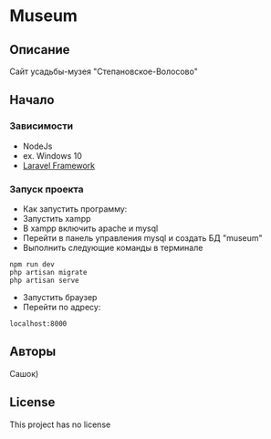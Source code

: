 # Museum

## Описание

Сайт усадьбы-музея "Степановское-Волосово"

## Начало

### Зависимости

* NodeJs
* ex. Windows 10
* [Laravel Framework](http://https://laravel.com/ "Laravel Framework")


### Запуск проекта

* Как запустить программу:
 * Запустить xampp
 * В xampp включить apache и mysql
 * Перейти в панель управления mysql и создать БД "museum"
* Выполнить следующие команды в терминале
```
npm run dev
php artisan migrate
php artisan serve
```
* Запустить браузер
* Перейти по адресу:
```
localhost:8000
```

## Авторы

Сашок)

## License

This project has no license
